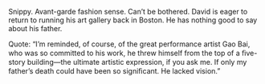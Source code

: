 Snippy. Avant-garde fashion sense. Can’t be bothered. David is eager to return to running his art gallery back in Boston. He has nothing good to say about his father.

Quote: “I’m reminded, of course, of the great performance artist Gao Bai, who was so committed to his work, he threw himself from the top of a ﬁve-story building—the ultimate artistic expression, if you ask me. If only my father’s death could have been so signiﬁcant. He lacked vision.”